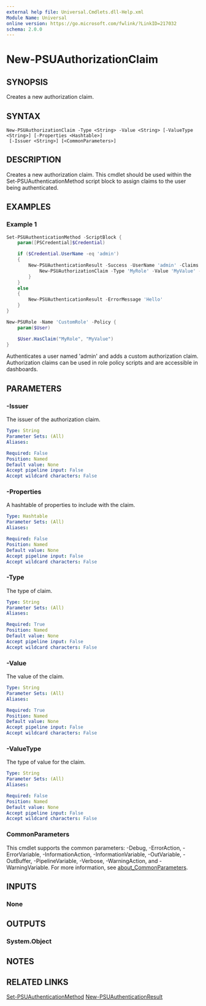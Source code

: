 ```yaml
---
external help file: Universal.Cmdlets.dll-Help.xml
Module Name: Universal
online version: https://go.microsoft.com/fwlink/?LinkID=217032
schema: 2.0.0
---
```


# New-PSUAuthorizationClaim

## SYNOPSIS
Creates a new authorization claim. 

## SYNTAX

```
New-PSUAuthorizationClaim -Type <String> -Value <String> [-ValueType <String>] [-Properties <Hashtable>]
 [-Issuer <String>] [<CommonParameters>]
```

## DESCRIPTION
Creates a new authorization claim. This cmdlet should be used within the Set-PSUAuthenticationMethod script block to assign claims to the user being authenticated.

## EXAMPLES

### Example 1
```powershell
Set-PSUAuthenticationMethod -ScriptBlock {
    param([PSCredential]$Credential)

    if ($Credential.UserName -eq 'admin')
    {
        New-PSUAuthenticationResult -Success -UserName 'admin' -Claims {
            New-PSUAuthorizationClaim -Type 'MyRole' -Value 'MyValue' -ValueType 'String' -Issuer 'Something'
        }
    }
    else 
    {
        New-PSUAuthenticationResult -ErrorMessage 'Hello'
    }
}

New-PSURole -Name 'CustomRole' -Policy {
    param($User)

    $User.HasClaim("MyRole", "MyValue")
}
```

Authenticates a user named 'admin' and adds a custom authorization claim. Authorization claims can be used in role policy scripts and are accessible in dashboards.

## PARAMETERS

### -Issuer
The issuer of the authorization claim.

```yaml
Type: String
Parameter Sets: (All)
Aliases:

Required: False
Position: Named
Default value: None
Accept pipeline input: False
Accept wildcard characters: False
```

### -Properties
A hashtable of properties to include with the claim.

```yaml
Type: Hashtable
Parameter Sets: (All)
Aliases:

Required: False
Position: Named
Default value: None
Accept pipeline input: False
Accept wildcard characters: False
```

### -Type
The type of claim.

```yaml
Type: String
Parameter Sets: (All)
Aliases:

Required: True
Position: Named
Default value: None
Accept pipeline input: False
Accept wildcard characters: False
```

### -Value
The value of the claim.

```yaml
Type: String
Parameter Sets: (All)
Aliases:

Required: True
Position: Named
Default value: None
Accept pipeline input: False
Accept wildcard characters: False
```

### -ValueType
The type of value for the claim.

```yaml
Type: String
Parameter Sets: (All)
Aliases:

Required: False
Position: Named
Default value: None
Accept pipeline input: False
Accept wildcard characters: False
```

### CommonParameters
This cmdlet supports the common parameters: -Debug, -ErrorAction, -ErrorVariable, -InformationAction, -InformationVariable, -OutVariable, -OutBuffer, -PipelineVariable, -Verbose, -WarningAction, and -WarningVariable. For more information, see [about_CommonParameters](http://go.microsoft.com/fwlink/?LinkID=113216).

## INPUTS

### None

## OUTPUTS

### System.Object
## NOTES

## RELATED LINKS

[Set-PSUAuthenticationMethod](Set-PSUAuthenticationMethod.md)
[New-PSUAuthenticationResult](New-PSUAuthenticationResult.md)